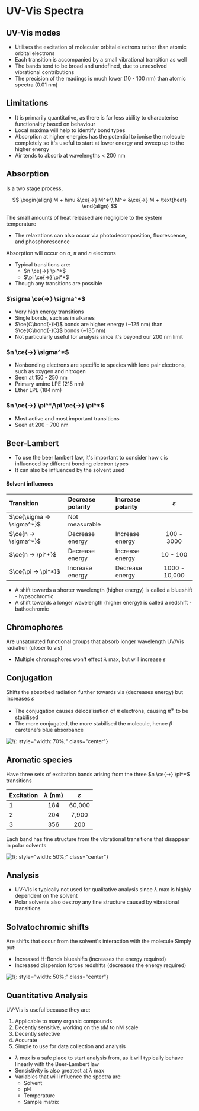 # UV-Vis Spectra

## UV-Vis modes

* Utilises the excitation of molecular orbital electrons rather than atomic orbital electrons
* Each transition is accompanied by a small vibrational transition as well
* The bands tend to be broad and undefined, due to unresolved vibrational contributions
* The precision of the readings is much lower (10 - 100 nm) than atomic spectra (0.01 nm)

## Limitations

* It is primarily quantitative, as there is far less ability to characterise functionality based on behaviour
* Local maxima will help to identify bond types
* Absorption at higher energies has the potential to ionise the molecule completely so it's useful to start at lower energy and sweep up to the higher energy
* Air tends to absorb at wavelengths < 200 nm

## Absorption

Is a two stage process, 

$$
\begin{align}
M + h\nu &\ce{->} M^∗\\
M^∗ &\ce{->} M + \text{heat}
\end{align}
$$

The small amounts of heat released are negligible to the system temperature

* The relaxations can also occur via photodecomposition, fluorescence, and phosphorescence

Absorption will occur on $\sigma$, $\pi$ and $n$ electrons

* Typical transitions are:
  * $n \ce{->} \pi^*$
  * $\pi \ce{->} \pi^*$
* Though any transitions are possible

### $\sigma \ce{->} \sigma^*$

* Very high energy transitions
* Single bonds, such as in alkanes
* $\ce{C\bond{-}H}$ bonds are higher energy (~125 nm) than $\ce{C\bond{-}C}$ bonds (~135 nm)
* Not particularly useful for analysis since it's beyond our 200 nm limit

### $n \ce{->} \sigma^*$

* Nonbonding electrons are specific to species with lone pair electrons, such as oxygen and nitrogen
* Seen at 150 - 250 nm
* Primary amine LPE (215 nm)
* Ether LPE (184 nm)

### $n \ce{->} \pi^*/\pi \ce{->} \pi^*$

* Most active and most important transitions
* Seen at 200 - 700 nm

## Beer-Lambert

* To use the beer lambert law, it's important to consider how ϵ is influenced by different bonding electron types
* It can also be influenced by the solvent used

#### Solvent influences

|Transition | Decrease polarity | Increase polarity | $\varepsilon$ |
|:----------|:------------------|:------------------|:-------------:|
|$\ce{\sigma -> \sigma^*}$ | Not measurable | | |
|$\ce{n -> \sigma^*}$ | Decrease energy | Increase energy | 100 - 3000|
|$\ce{n -> \pi^*}$ | Decrease energy | Increase energy | 10 - 100|
|$\ce{\pi -> \pi^*}$ | Increase energy | Decrease energy | 1000 - 10,000|

* A shift towards a shorter wavelength (higher energy) is called a blueshift - hypsochromic
* A shift towards a longer wavelength (higher energy) is called a redshift - bathochromic

## Chromophores

Are unsaturated functional groups that absorb longer wavelength UV/Vis radiation (closer to vis)

* Multiple chromophores won't effect $\lambda$ max, but will increase $\varepsilon$

## Conjugation

Shifts the absorbed radiation further towards vis (decreases energy) but increases $\varepsilon$

* The conjugation causes delocalisation of $\pi$ electrons, causing $\pi^∗$  to be stabilised
* The more conjugated, the more stabilised the molecule, hence $\beta$ carotene's blue absorbance

![!](15.1.png){: style="width: 70%;" class="center"}

## Aromatic species

Have three sets of excitation bands arising from the three $n \ce{->} \pi^*$  transitions

| Excitation | $\lambda$ (nm) | $\varepsilon$ |
|:-----------|:--------------:|:-------------:|
|1 | 184 | 60,000|
|2 | 204 | 7,900|
|3 | 356 | 200|

Each band has fine structure from the vibrational transitions that disappear in polar solvents

![!](15.2.png){: style="width: 50%;" class="center"}

## Analysis

* UV-Vis is typically not used for qualitative analysis since $\lambda$ max is highly dependent on the solvent
* Polar solvents also destroy any fine structure caused by vibrational transitions

## Solvatochromic shifts

Are shifts that occur from the solvent's interaction with the molecule
Simply put:

* Increased H-Bonds blueshifts (increases the energy required)
* Increased dispersion forces  redshifts (decreases the energy required)

![!](15.3.png){: style="width: 50%;" class="center"}

## Quantitative Analysis

UV-Vis is useful because they are:

1. Applicable to many organic compounds
2. Decently sensitive, working on the $\mu$M to nM scale
3. Decently selective
4. Accurate
5. Simple to use for data collection and analysis

* $\lambda$ max is a safe place to start analysis from, as it will typically behave linearly with the Beer-Lambert law
* Sensistivity is also greatest at $\lambda$ max
* Variables that will influence the spectra are:
  * Solvent
  * pH
  * Temperature
  * Sample matrix

